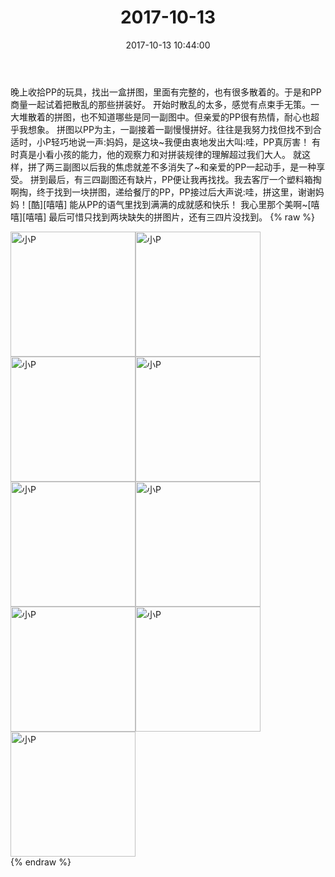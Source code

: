 ﻿---
title: "2017-10-13"
date: 2017-10-13 10:44:00
tags: 文字
categories: 妈妈
---
晚上收拾PP的玩具，找出一盒拼图，里面有完整的，也有很多散着的。于是和PP商量一起试着把散乱的那些拼装好。
开始时散乱的太多，感觉有点束手无策。一大堆散着的拼图，也不知道哪些是同一副图中。但亲爱的PP很有热情，耐心也超乎我想象。
拼图以PP为主，一副接着一副慢慢拼好。往往是我努力找但找不到合适时，小P轻巧地说一声:妈妈，是这块~我便由衷地发出大叫:哇，PP真厉害！
有时真是小看小孩的能力，他的观察力和对拼装规律的理解超过我们大人。
就这样，拼了两三副图以后我的焦虑就差不多消失了~和亲爱的PP一起动手，是一种享受。
拼到最后，有三四副图还有缺片，PP便让我再找找。我去客厅一个塑料箱掏啊掏，终于找到一块拼图，递给餐厅的PP，PP接过后大声说:哇，拼这里，谢谢妈妈！[酷][嘻嘻]
能从PP的语气里找到满满的成就感和快乐！
我心里那个美啊~[嘻嘻][嘻嘻]
最后可惜只找到两块缺失的拼图片，还有三四片没找到。
{% raw %}
<div style="width:500 px">
<div style="float:left; width:100 px"><img src="/images/微信图片_20171013105044.jpg" width="200" alt="小P"></div>
<div style="float:left; width:100 px"><img src="/images/微信图片_20171013105054.jpg" width="200" alt="小P"></div>
<div style="float:left; width:100 px"><img src="/images/微信图片_20171013105101.jpg" width="200" alt="小P"></div>
<div style="float:left; width:100 px"><img src="/images/微信图片_20171013105108.jpg" width="200" alt="小P"></div>
<div style="float:left; width:100 px"><img src="/images/微信图片_20171013105117.jpg" width="200" alt="小P"></div>
<div style="float:left; width:100 px"><img src="/images/微信图片_20171013105124.jpg" width="200" alt="小P"></div>
<div style="float:left; width:100 px"><img src="/images/微信图片_20171013105131.jpg" width="200" alt="小P"></div>
<div style="float:left; width:100 px"><img src="/images/微信图片_20171013105138.jpg" width="200" alt="小P"></div>
<div style="float:left; width:100 px"><img src="/images/微信图片_20171013105145.jpg" width="200" alt="小P"></div>
<div style="clear:both"></div>
</div>
{% endraw %}